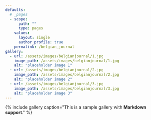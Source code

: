 ```yaml
---
defaults:
  # _pages
  - scope:
      path: ""
      type: pages
    values:
      layout: single
      author_profile: true
    permalink: /belgian_journal
gallery:
  - url: /assets/images/belgianjournal/1.jpg
    image_path: /assets/images/belgianjournal/1.jpg
    alt: "placeholder image 1"
  - url: /assets/images/belgianjournal/2.jpg
    image_path: /assets/images/belgianjournal/2.jpg
    alt: "placeholder image 2"
  - url: /assets/images/belgianjournal/3.jpg
    image_path: /assets/images/belgianjournal/3.jpg
    alt: "placeholder image 3"
---
```


{% include gallery caption="This is a sample gallery with **Markdown support**." %}

